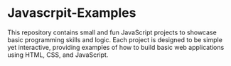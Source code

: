 # Javascrpit-Examples
This repository contains small and fun JavaScript projects to showcase basic programming skills and logic. Each project is designed to be simple yet interactive, providing examples of how to build basic web applications using HTML, CSS, and JavaScript.
